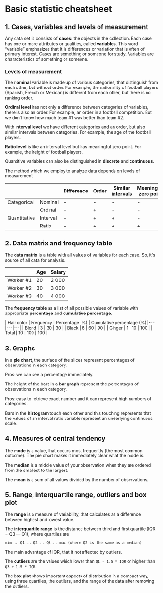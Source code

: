 # Basic statistic cheatsheet

## 1. Cases, variables and levels of measurement

Any data set is consists of **cases**: the objects in the collection. Each case has one or more attributes or qualities, called **variables**. This word “variable” emphasizes that it is differences or variation that is often of primary interest. Cases are something or someone for study. Variables are characteristics of something or someone.

### Levels of measurement

The **nominal** variable is made up of various categories, that distinguish from each other, but without order. For example, the nationality of football players (Spanish, French or Mexican) is different from each other, but there is no ranking order.

**Ordinal level** has not only a difference between categories of variables, there is also an order. For example, an order in a football competition. But we don’t know how much team #1 was better than team #2.

With **interval level** we have different categories and an order, but also similar intervals between categories. For example, the age of the football players.

**Ratio level** is like an interval level but has meaningful zero point. For example, the height of football players.

Quantitive variables can also be distinguished in **discrete** and **continuous**.

The method which we employ to analyze data depends on levels of measurement.

|              |          | Difference | Order | Similar intervals | Meaningful zero point |
|---|---|---|---|---|---|
| Categorical  | Nominal  | + | - | - | - |
|              | Ordinal  | + | + | - | - |
| Quantitative | Interval | + | + | + | - |
|              | Ratio    | + | + | + | + |

## 2. Data matrix and frequency table

The **data matrix** is a table with all values of variables for each case. So, it's source of all data for analysis.

|            | Age | Salary |
|---|---|---|
| Worker #1 | 20 | 2 000 |
| Worker #2 | 30 | 3 000  |
| Worker #3 | 40 | 4 000 |

The **frequency table** as a list of all possible values of variable with appropriate **percentage** and **cumulative percentage**.

| Hair color | Frequency | Percentage (%) | Cumulative percentage (%)
|---|---|---|
| Blond | 3 | 30 | 30 |
| Black | 6 | 60  | 90 |
| Ginger | 1 | 10 | 100 |
| Total | 10 | 100 | 100 |

## 3. Graphs

In a **pie chart**, the surface of the slices represent percentages of observations in each category.

Pros: we can see a percentage immediately.

The height of the bars in a **bar graph** represent the percentages of observations in each category.

Pros: easy to retrieve exact number and it can represent high numbers of categories.

Bars in the **histogram** touch each other and this touching represents that the values of an interval ratio variable represent an underlying continuous scale.

## 4. Measures of central tendency

The **mode** is a value, that occurs most frequently (the most common outcome). The pie chart makes it immediately clear what the mode is.

The **median** is a middle value of your observation when they are ordered from the smallest to the largest.

The **mean** is a sum of all values divided by the number of observations.

## 5. Range, interquartile range, outliers and box plot

The **range** is a measure of variability, that calculates as a difference between highest and lowest value.

The **interquartile range** is the distance between third and first quartile (IQR = Q3 — Q1), where quartiles are

```
mim .. Q1 .. Q2 .. Q3 .. max (where Q2 is the same as a median)
```

The main advantage of IQR, that it not affected by outliers.

The **outliers** are the values which lower than `Q1 - 1.5 * IQR` or higher than `Q3 + 1.5 * IQR`.

The **box plot** shows important aspects of distribution in a compact way, using three quartiles, the outliers, and the range of the data after removing the outliers.
